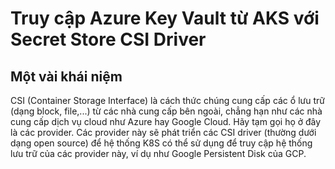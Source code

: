# Truy cập Azure Key Vault từ AKS với Secret Store CSI Driver
## Một vài khái niệm
CSI (Container Storage Interface) là cách thức chúng cung cấp các ổ lưu trữ (dạng block, file,...) từ các nhà cung cấp bên ngoài, chẳng hạn như các nhà cung cấp dịch vụ cloud như Azure hay Google Cloud. Hãy tạm gọi họ ở đây là các provider. Các provider này sẽ phát triển các CSI driver (thường dưới dạng open source) để hệ thống K8S có thể sử dụng để truy cập hệ thống lưu trữ của các provider này, ví dụ như Google Persistent Disk của GCP.
